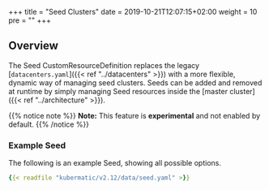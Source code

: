 +++
title = "Seed Clusters"
date = 2019-10-21T12:07:15+02:00
weight = 10
pre = "<b></b>"
+++

## Overview

The Seed CustomResourceDefinition replaces the legacy [`datacenters.yaml`]({{< ref "../datacenters" >}}) with
a more flexible, dynamic way of managing seed clusters. Seeds can be added and removed at runtime by simply
managing Seed resources inside the [master cluster]({{< ref "../architecture" >}}).

{{% notice note %}}
**Note:** This feature is **experimental** and not enabled by default.
{{% /notice %}}

### Example Seed

The following is an example Seed, showing all possible options.

```yaml
{{< readfile "kubermatic/v2.12/data/seed.yaml" >}}
```
